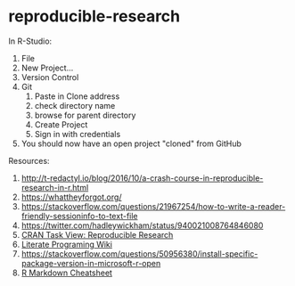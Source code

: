 # reproducible-research

In R-Studio:

1. File
2. New Project...
2. Version Control
3. Git
   1. Paste in Clone address
   2. check directory name
   3. browse for parent directory
   4. Create Project
   5. Sign in with credentials
4. You should now have an open project "cloned" from GitHub

Resources:

1. http://t-redactyl.io/blog/2016/10/a-crash-course-in-reproducible-research-in-r.html
1. https://whattheyforgot.org/
2. https://stackoverflow.com/questions/21967254/how-to-write-a-reader-friendly-sessioninfo-to-text-file
3. https://twitter.com/hadleywickham/status/940021008764846080
4. [CRAN Task View: Reproducible Research](https://cran.r-project.org/web/views/ReproducibleResearch.html)
5. [Literate Programing Wiki](https://en.wikipedia.org/wiki/Literate_programming)
6. https://stackoverflow.com/questions/50956380/install-specific-package-version-in-microsoft-r-open
7. [R Markdown Cheatsheet](https://www.rstudio.com/wp-content/uploads/2015/02/rmarkdown-cheatsheet.pdf)
